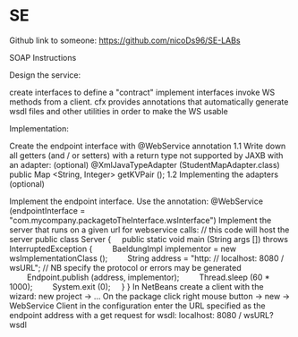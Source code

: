 # SE

Github link to someone: https://github.com/nicoDs96/SE-LABs


SOAP Instructions

Design the service:

create interfaces to define a "contract"
implement interfaces
invoke WS methods from a client.
cfx provides annotations that automatically generate wsdl files and other utilities in order to make the WS usable

Implementation:

Create the endpoint interface with @WebService annotation
1.1 Write down all getters (and / or setters) with a return type not supported by JAXB with an adapter: (optional)
@XmlJavaTypeAdapter (StudentMapAdapter.class)
public Map <String, Integer> getKVPair ();
1.2 Implementing the adapters (optional)

Implement the endpoint interface. Use the annotation:
@WebService (endpointInterface = "com.mycompany.packagetoTheInterface.wsInterface")
Implement the server that runs on a given url for webservice calls:
// this code will host the server
public class Server {
    public static void main (String args []) throws InterruptedException {
        BaeldungImpl implementor = new wsImplementationClass ();
        String address = "http: // localhost: 8080 / wsURL"; // NB specify the protocol or errors may be generated
        Endpoint.publish (address, implementor);
        Thread.sleep (60 * 1000);
        System.exit (0);
    }
}
In NetBeans create a client with the wizard: new project -> ...
On the package click right mouse button -> new -> WebService Client
in the configuration enter the URL specified as the endpoint address with a get request for wsdl:
localhost: 8080 / wsURL? wsdl
